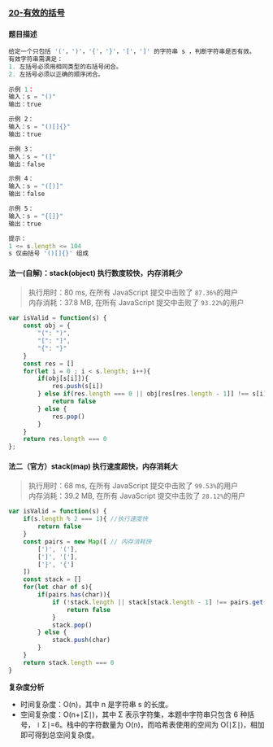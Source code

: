### [20-有效的括号](https://leetcode-cn.com/problems/valid-parentheses/)
#### 题目描述
```js
给定一个只包括 '('，')'，'{'，'}'，'['，']' 的字符串 s ，判断字符串是否有效。
有效字符串需满足：
1. 左括号必须用相同类型的右括号闭合。
2. 左括号必须以正确的顺序闭合。
 
示例 1：
输入：s = "()"
输出：true

示例 2：
输入：s = "()[]{}"
输出：true

示例 3：
输入：s = "(]"
输出：false

示例 4：
输入：s = "([)]"
输出：false

示例 5：
输入：s = "{[]}"
输出：true

提示：
1 <= s.length <= 104
s 仅由括号 '()[]{}' 组成
```
#### 法一(自解)：stack(object) 执行数度较快，内存消耗少
> 执行用时：80 ms, 在所有 JavaScript 提交中击败了 `87.36%`的用户 <br>
内存消耗：37.8 MB, 在所有 JavaScript 提交中击败了 `93.22%`的用户
```js
var isValid = function(s) {
    const obj = {
        "(": ")",
        "[": "]",
        "{": "}"
    }
    const res = []
    for(let i = 0 ; i < s.length; i++){
        if(obj[s[i]]){
            res.push(s[i])
        } else if(res.length === 0 || obj[res[res.length - 1]] !== s[i]){
            return false
        } else {
            res.pop()
        }
    }
    return res.length === 0
};
```
#### 法二（官方）stack(map) 执行速度超快，内存消耗大
> 执行用时：68 ms, 在所有 JavaScript 提交中击败了 `99.53%`的用户<br>
内存消耗：39.2 MB, 在所有 JavaScript 提交中击败了 `28.12%`的用户

```js
var isValid = function(s) {
    if(s.length % 2 === 1){ //执行速度快
        return false
    }
    const pairs = new Map([ // 内存消耗快
        [')', '('],
        [']', '['],
        ['}', '{']
    ])
    const stack = []
    for(let char of s){
        if(pairs.has(char)){
            if (!stack.length || stack[stack.length - 1] !== pairs.get(char)){
                return false
            }
            stack.pop()
        } else {
            stack.push(char)
        }
    }
    return stack.length === 0 
}
```
**复杂度分析**
- 时间复杂度：O(n)，其中 n 是字符串 s 的长度。
- 空间复杂度：O(n+∣Σ∣)，其中 Σ 表示字符集，本题中字符串只包含 6 种括号，∣Σ∣=6。栈中的字符数量为 O(n)，而哈希表使用的空间为 O(∣Σ∣)，相加即可得到总空间复杂度。